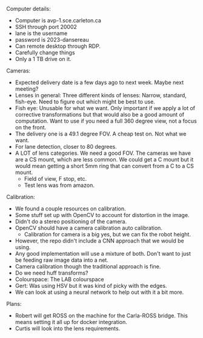 Computer details:
- Computer is avp-1.sce.carleton.ca
- SSH through port 20002
- lane is the username
- password is 2023-dansereau
- Can remote desktop through RDP.
- Carefully change things
- Only a 1 TB drive on it.

Cameras:
- Expected delivery date is a few days ago to next week. Maybe next meeting?
- Lenses in general: Three different kinds of lenses: Narrow, standard, fish-eye. Need to figure out which might be best to use.
- Fish eye: Unusable for what we want. Only important if we apply a lot of corrective transformations but that would also be a good amount of computation. Want to use if you need a full 360 degree view, not a focus on the front.
- The delivery one is a 49.1 degree FOV. A cheap test on. Not what we want.
- For lane detection, closer to 80 degrees.
- A LOT of lens categories. We need a good FOV. The cameras we have are a CS mount, which are less common. We could get a C mount but it would mean getting a short 5mm ring that can convert from a C to a CS mount.
	- Field of view, F stop, etc.
	- Test lens was from amazon.

Calibration:
- We found a couple resources on calibration.
- Some stuff set up with OpenCV to account for distortion in the image.
- Didn't do a stereo positioning of the camera.
- OpenCV should have a camera calibration auto calibration.
	- Calibration for camera is a big yes, but we can fix the robot height.
- However, the repo didn't include a CNN approach that we would be using.
- Any good implementation will use a mixture of both. Don't want to just be feeding raw image data into a net. 
- Camera calibration though the traditional approach is fine.
- Do we need huff transforms?
- Colourspace: The LAB colourspace
- Gert: Was using HSV but it was kind of picky with the edges.
- We can look at using a neural network to help out with it a bit more.

Plans:
- Robert will get ROSS on the machine for the Carla-ROSS bridge. This means setting it all up for docker integration.
- Curtis will look into the lens requirements.
